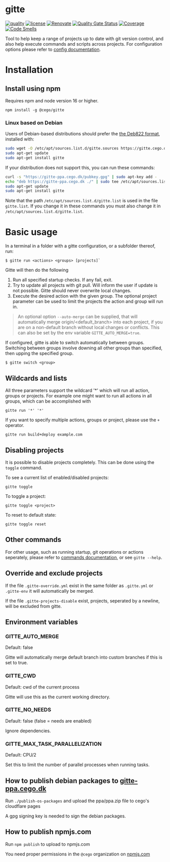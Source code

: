 # gitte

[![quality](https://img.shields.io/github/actions/workflow/status/cego/gitte/quality.yml?branch=main)](https://github.com/cego/gitte/actions)
[![license](https://img.shields.io/github/license/cego/gitte)](https://npmjs.org/package/gitte)
[![Renovate](https://img.shields.io/badge/renovate-enabled-brightgreen.svg)](https://renovatebot.com)
[![Quality Gate Status](https://sonarcloud.io/api/project_badges/measure?project=cego_gitte&metric=alert_status)](https://sonarcloud.io/dashboard?id=cego_gitte)
[![Coverage](https://sonarcloud.io/api/project_badges/measure?project=cego_gitte&metric=coverage)](https://sonarcloud.io/dashboard?id=cego_gitte)
[![Code Smells](https://sonarcloud.io/api/project_badges/measure?project=cego_gitte&metric=code_smells)](https://sonarcloud.io/dashboard?id=cego_gitte)

Tool to help keep a range of projects up to date with git version control, and also help execute commands and scripts across projects. For configuration options please refer to [config documentation](./docs/config.md).

# Installation

## Install using npm

Requires npm and node version 16 or higher.

```
npm install -g @cego/gitte
```

### Linux based on Debian

Users of Debian-based distributions should prefer the [the Deb822 format][deb822], installed with:

```bash
sudo wget -O /etc/apt/sources.list.d/gitte.sources https://gitte.cego.dk/gitte.sources
sudo apt-get update
sudo apt-get install gitte
```

[deb822]: https://repolib.readthedocs.io/en/latest/deb822-format.html#deb822-format

If your distribution does not support this, you can run these commands:

```bash
curl -s "https://gitte-ppa.cego.dk/pubkey.gpg" | sudo apt-key add -
echo "deb https://gitte-ppa.cego.dk ./" | sudo tee /etc/apt/sources.list.d/gitte.list
sudo apt-get update
sudo apt-get install gitte
```

Note that the path `/etc/apt/sources.list.d/gitte.list` is used in the file `gitte.list`.
If you change it in these commands you must also change it in `/etc/apt/sources.list.d/gitte.list`.

# Basic usage

In a terminal in a folder with a gitte configuration, or a subfolder thereof, run:

```
$ gitte run <actions> <groups> [projects]`
```

Gitte will then do the following

1. Run all specified startup checks. If any fail, exit.
2. Try to update all projects with git pull. Will inform the user if update is not possible. Gitte should never overwrite local changes.
3. Execute the desired action with the given group. The optional project parameter can be used to limit the projects the action and group will run in.

> An optional option `--auto-merge` can be supplied, that will automatically merge origin/<default_branch> into each project, if you are on a non-default branch without local changes or conflicts. This can also be set by the env variable `GITTE_AUTO_MERGE=true`.

If configured, gitte is able to switch automatically between groups. Switching between groups involve downing all other groups than specified, then upping the specified group.

```
$ gitte switch <group>
```

## Wildcards and lists

All three parameters support the wildcard '\*' which will run all action, groups or projects. For example one might want to run all actions in all groups, which can be accomplished with

```
gitte run '*' '*'
```

If you want to specify multiple actions, groups or project, please use the `+` operator.

```
gitte run build+deploy example.com
```

## Disabling projects

It is possible to disable projects completely. This can be done using the `toggle` command.

To see a current list of enabled/disabled projects:

`gitte toggle`

To toggle a project:

`gitte toggle <project>`

To reset to default state:

`gitte toggle reset`

## Other commands

For other usage, such as running startup, git operations or actions seperately, please refer to [commands documentation](./docs/commands.md), or see `gitte --help`.

## Override and exclude projects

If the file `.gitte-override.yml` exist in the same folder as `.gitte.yml` or `.gitte-env` it will automatically be merged.

If the file `.gitte-projects-disable` exist, projects, seperated by a newline, will be excluded from gitte.

## Environment variables

### GITTE_AUTO_MERGE

Default: false

Gitte will automatically merge default branch into custom branches if this is set to true.

### GITTE_CWD

Default: cwd of the current process

Gitte will use this as the current working directory.

### GITTE_NO_NEEDS

Default: false (false = needs are enabled)

Ignore dependencies.

### GITTE_MAX_TASK_PARALLELIZATION

Default: CPU/2

Set this to limit the number of parallel processes when running tasks.

## How to publish debian packages to [gitte-ppa.cego.dk](gitte-ppa.cego.dk)

Run `./publish-os-packages` and upload the ppa/ppa.zip file to cego's cloudflare pages

A gpg signing key is needed to sign the debian packages.

## How to publish npmjs.com

Run `npm publish` to upload to npmjs.com

You need proper permissions in the `@cego` organization on [npmjs.com](npmjs.com)

